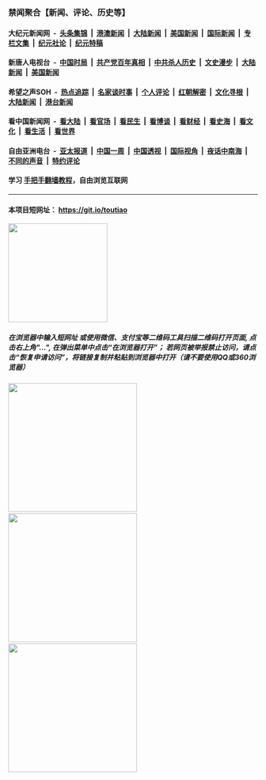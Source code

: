 ### 禁闻聚合【新闻、评论、历史等】

#### 大纪元新闻网 &nbsp;-&nbsp; [头条集锦](indexes/E头条集锦.md?t=02100222) &nbsp;|&nbsp; [港澳新闻](indexes/E港澳新闻.md?t=02100222)  &nbsp;|&nbsp; [大陆新闻](indexes/E大陆新闻.md?t=02100222) &nbsp;|&nbsp; [美国新闻](indexes/E美国新闻.md?t=02100222) &nbsp;|&nbsp; [国际新闻](indexes/E国际新闻.md?t=02100222) &nbsp;|&nbsp; [专栏文集](indexes/E专栏文集.md?t=02100222) &nbsp;|&nbsp; [纪元社论](indexes/E纪元社论.md?t=02100222) &nbsp;|&nbsp; [纪元特稿](indexes/E纪元特稿.md?t=02100222) 

#### 新唐人电视台 &nbsp;-&nbsp; [中国时局](indexes/N中国时局.md?t=02100222) &nbsp;|&nbsp; [共产党百年真相](indexes/N共产党百年真相.md?t=02100222) &nbsp;|&nbsp; [中共杀人历史](indexes/N中共杀人历史.md?t=02100222) &nbsp;|&nbsp; [文史漫步](indexes/N文史漫步.md?t=02100222) &nbsp;|&nbsp; [大陆新闻](indexes/N大陆新闻.md?t=02100222) &nbsp;|&nbsp; [美国新闻](indexes/N美国新闻.md?t=02100222)

#### 希望之声SOH &nbsp;-&nbsp; [热点追踪](indexes/H热点追踪.md?t=02100222) &nbsp;|&nbsp; [名家谈时事](indexes/H名家谈时事.md?t=02100222) &nbsp;|&nbsp; [个人评论](indexes/H个人评论.md?t=02100222)  &nbsp;|&nbsp; [红朝解密](indexes/H红朝解密.md?t=02100222) &nbsp;|&nbsp; [文化寻根](indexes/H文化寻根.md?t=02100222) &nbsp;|&nbsp; [大陆新闻](indexes/H大陆新闻.md?t=02100222) &nbsp;|&nbsp; [港台新闻](indexes/H港台新闻.md?t=02100222)

#### 看中国新闻网 &nbsp;-&nbsp; [看大陆](indexes/S看大陆.md?t=02100222) &nbsp;|&nbsp; [看官场](indexes/S看官场.md?t=02100222) &nbsp;|&nbsp; [看民生](indexes/S看民生.md?t=02100222)  &nbsp;|&nbsp; [看博谈](indexes/S看博谈.md?t=02100222) &nbsp;|&nbsp; [看财经](indexes/S看财经.md?t=02100222) &nbsp;|&nbsp; [看史海](indexes/S看史海.md?t=02100222) &nbsp;|&nbsp; [看文化](indexes/S看文化.md?t=02100222) &nbsp;|&nbsp; [看生活](indexes/S看生活.md?t=02100222) &nbsp;|&nbsp; [看世界](indexes/S看世界.md?t=02100222)

#### 自由亚洲电台 &nbsp;-&nbsp; [亚太报道](indexes/R亚太报道.md?t=02100222) &nbsp;|&nbsp; [中国一周](indexes/R中国一周.md?t=02100222) &nbsp;|&nbsp; [中国透视](indexes/R中国透视.md?t=02100222)  &nbsp;|&nbsp; [国际视角](indexes/R国际视角.md?t=02100222) &nbsp;|&nbsp; [夜话中南海](indexes/R夜话中南海.md?t=02100222) &nbsp;|&nbsp; [不同的声音](indexes/R不同的声音.md?t=02100222) &nbsp;|&nbsp; [特约评论](indexes/R特约评论.md?t=02100222)

#### 学习 [手把手翻墙教程](https://github.com/gfw-breaker/guides/wiki)，自由浏览互联网

----

#### 本项目短网址： https://git.io/toutiao
<img src="https://raw.githubusercontent.com/gfw-breaker/banned-news/master/scripts/img/qr.png" width="200px"/>  

##### 在浏览器中输入短网址 或使用微信、支付宝等二维码工具扫描二维码打开页面, 点击右上角"...", 在弹出菜单中点击“在浏览器打开”； 若网页被举报禁止访问，请点击“恢复申请访问”，将链接复制并粘贴到浏览器中打开（请不要使用QQ或360浏览器）

<img src="https://raw.githubusercontent.com/gfw-breaker/banned-news/master/scripts/img/1.png" width="260px"/> &nbsp; <img src="https://raw.githubusercontent.com/gfw-breaker/banned-news/master/scripts/img/2.png" width="260px"/> &nbsp; <img src="https://raw.githubusercontent.com/gfw-breaker/banned-news/master/scripts/img/3.png" width="260px"/>
